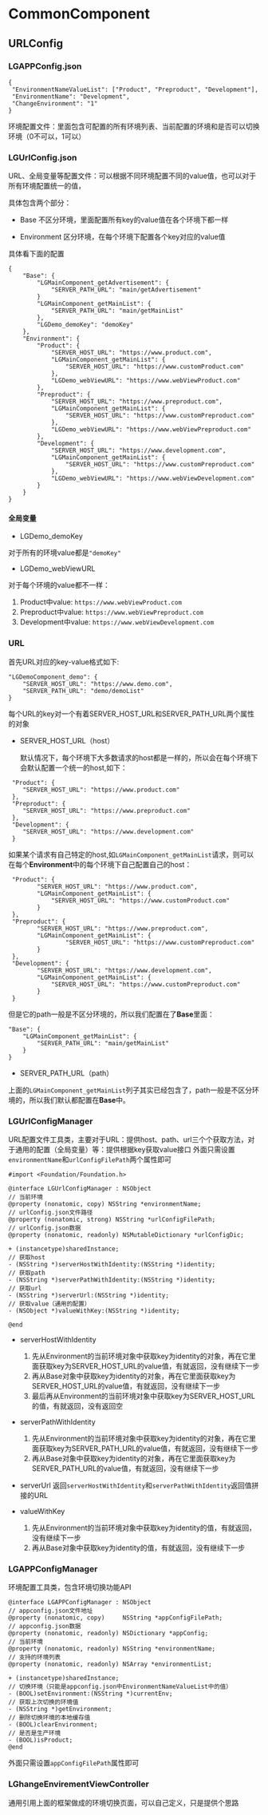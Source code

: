 
# CommonComponent

## URLConfig

### LGAPPConfig.json

```
{
 "EnvironmentNameValueList": ["Product", "Preproduct", "Development"],
 "EnvironmentName": "Development",
 "ChangeEnvironment": "1"
}
```

环境配置文件：里面包含可配置的所有环境列表、当前配置的环境和是否可以切换环境（0不可以，1可以）

### LGUrlConfig.json
URL、全局变量等配置文件：可以根据不同环境配置不同的value值，也可以对于所有环境配置统一的值，

具体包含两个部分：

* Base
    不区分环境，里面配置所有key的value值在各个环境下都一样
    
* Environment
    区分环境，在每个环境下配置各个key对应的value值

具体看下面的配置

```
{
    "Base": {
        "LGMainComponent_getAdvertisement": {
            "SERVER_PATH_URL": "main/getAdvertisement"
        }
        "LGMainComponent_getMainList": {
            "SERVER_PATH_URL": "main/getMainList"
        },
        "LGDemo_demoKey": "demoKey"
    },
    "Environment": {
        "Product": {
            "SERVER_HOST_URL": "https://www.product.com",
            "LGMainComponent_getMainList": {
                "SERVER_HOST_URL": "https://www.customProduct.com"
            },
            "LGDemo_webViewURL": "https://www.webViewProduct.com"
        },
        "Preproduct": {
            "SERVER_HOST_URL": "https://www.preproduct.com",
            "LGMainComponent_getMainList": {
                "SERVER_HOST_URL": "https://www.customPreproduct.com"
            },
            "LGDemo_webViewURL": "https://www.webViewPreproduct.com"
        },
        "Development": {
            "SERVER_HOST_URL": "https://www.development.com",
            "LGMainComponent_getMainList": {
                "SERVER_HOST_URL": "https://www.customPreproduct.com"
            },
            "LGDemo_webViewURL": "https://www.webViewDevelopment.com"
        }
    }
}
```

#### 全局变量
* LGDemo_demoKey

对于所有的环境value都是`"demoKey"`

* LGDemo_webViewURL

对于每个环境的value都不一样：

1. Product中value: `https://www.webViewProduct.com`
2. Preproduct中value: `https://www.webViewPreproduct.com`
3. Development中value: `https://www.webViewDevelopment.com`


### URL
首先URL对应的key-value格式如下:

```
"LGDemoComponent_demo": {
    "SERVER_HOST_URL": "https://www.demo.com",
    "SERVER_PATH_URL": "demo/demoList"
}
```
每个URL的key对一个有着SERVER_HOST_URL和SERVER_PATH_URL两个属性的对象

* SERVER_HOST_URL（host）

  默认情况下，每个环境下大多数请求的host都是一样的，所以会在每个环境下会默认配置一个统一的host,如下：

```  
 "Product": {
    "SERVER_HOST_URL": "https://www.product.com"       
 },
 "Preproduct": {
    "SERVER_HOST_URL": "https://www.preproduct.com"
 },
 "Development": {
    "SERVER_HOST_URL": "https://www.development.com"
 }
```
 如果某个请求有自己特定的host,如`LGMainComponent_getMainList`请求，则可以在每个**Environment**中的每个环境下自己配置自己的host：
 
```
 "Product": {
        "SERVER_HOST_URL": "https://www.product.com",
        "LGMainComponent_getMainList": {
            "SERVER_HOST_URL": "https://www.customProduct.com"
        }
 },
 "Preproduct": {
        "SERVER_HOST_URL": "https://www.preproduct.com",
        "LGMainComponent_getMainList": {
                "SERVER_HOST_URL": "https://www.customPreproduct.com"
        }
 },
 "Development": {
        "SERVER_HOST_URL": "https://www.development.com",
        "LGMainComponent_getMainList": {
            "SERVER_HOST_URL": "https://www.customPreproduct.com"
        }
 }
```
但是它的path一般是不区分环境的，所以我们配置在了**Base**里面：

```
"Base": {
    "LGMainComponent_getMainList": {
        "SERVER_PATH_URL": "main/getMainList"
    }
}
```
* SERVER_PATH_URL（path）

上面的`LGMainComponent_getMainList`列子其实已经包含了，path一般是不区分环境的，所以我们默认都配置在**Base**中。

### LGUrlConfigManager

URL配置文件工具类，主要对于URL：提供host、path、url三个个获取方法，对于通用的配置（全局变量）等：提供根据key获取value接口
外面只需设置`environmentName`和`urlConfigFilePath`两个属性即可

```
#import <Foundation/Foundation.h>

@interface LGUrlConfigManager : NSObject
// 当前环境
@property (nonatomic, copy) NSString *environmentName;
// urlConfig.json文件路径
@property (nonatomic, strong) NSString *urlConfigFilePath;
// urlConfig.json数据
@property (nonatomic, readonly) NSMutableDictionary *urlConfigDic;

+ (instancetype)sharedInstance;
// 获取host
- (NSString *)serverHostWithIdentity:(NSString *)identity;
// 获取path
- (NSString *)serverPathWithIdentity:(NSString *)identity;
// 获取url
- (NSString *)serverUrl:(NSString *)identity;
// 获取value（通用的配置）
- (NSObject *)valueWithKey:(NSString *)identity;

@end
```
* serverHostWithIdentity

   1. 先从Environment的当前环境对象中获取key为identity的对象，再在它里面获取key为SERVER_HOST_URL的value值，有就返回，没有继续下一步
   2. 再从Base对象中获取key为identity的对象，再在它里面获取key为SERVER_HOST_URL的value值，有就返回，没有继续下一步
   3. 最后再从Environment的当前环境对象中获取key为SERVER_HOST_URL的值，有就返回，没有返回空
  
* serverPathWithIdentity

  1. 先从Environment的当前环境对象中获取key为identity的对象，再在它里面获取key为SERVER_PATH_URL的value值，有就返回，没有继续下一步
  2. 再从Base对象中获取key为identity的对象，再在它里面获取key为SERVER_PATH_URL的value值，有就返回，没有继续下一步
  
* serverUrl
  返回`serverHostWithIdentity`和`serverPathWithIdentity`返回值拼接的URL

* valueWithKey

   1. 先从Environment的当前环境对象中获取key为identity的值，有就返回，没有继续下一步
   2. 再从Base对象中获取key为identity的值，有就返回，没有继续下一步

### LGAPPConfigManager

环境配置工具类，包含环境切换功能API

```
@interface LGAPPConfigManager : NSObject
// appconfig.json文件地址
@property (nonatomic, copy)     NSString *appConfigFilePath;
// appconfig.json数据
@property (nonatomic, readonly) NSDictionary *appConfig;
// 当前环境
@property (nonatomic, readonly) NSString *environmentName;
// 支持的环境列表
@property (nonatomic, readonly) NSArray *environmentList;

+ (instancetype)sharedInstance;
// 切换环境（只能是appconfig.json中EnvironmentNameValueList中的值）
- (BOOL)setEnvironment:(NSString *)currentEnv;
// 获取上次切换的环境值
- (NSString *)getEnvironment;
// 删除切换环境的本地缓存值
- (BOOL)clearEnvironment;
// 是否是生产环境
- (BOOL)isProduct;
@end
```
外面只需设置`appConfigFilePath`属性即可

### LGhangeEnvirementViewController

通用引用上面的框架做成的环境切换页面，可以自己定义，只是提供个思路


